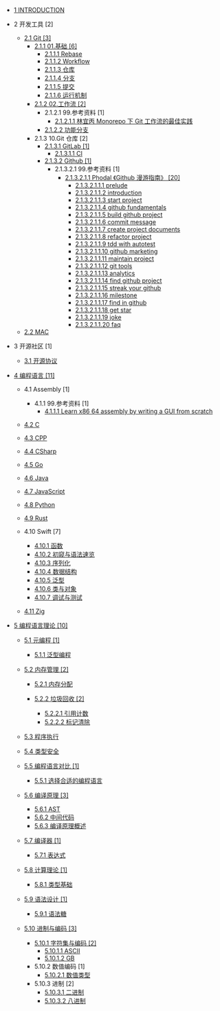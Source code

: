   - [1 INTRODUCTION](/INTRODUCTION.md)
  - 2 开发工具 [2]
    - [2.1 Git [3]](/开发工具/Git/README.md)
      - [2.1.1 01.基础 [6]](/开发工具/Git/01.基础/README.md)
        - [2.1.1.1 Rebase](/开发工具/Git/01.基础/Rebase.md)
        - [2.1.1.2 Workflow](/开发工具/Git/01.基础/Workflow.md)
        - [2.1.1.3 仓库](/开发工具/Git/01.基础/仓库.md)
        - [2.1.1.4 分支](/开发工具/Git/01.基础/分支.md)
        - [2.1.1.5 提交](/开发工具/Git/01.基础/提交.md)
        - [2.1.1.6 运行机制](/开发工具/Git/01.基础/运行机制.md)
      - [2.1.2 02.工作流 [2]](/开发工具/Git/02.工作流/README.md)
        - 2.1.2.1 99.参考资料 [1]
          - [2.1.2.1.1 林宜丙 Monorepo 下 Git 工作流的最佳实践](/开发工具/Git/02.工作流/99.参考资料/2023-林宜丙-Monorepo%20下%20Git%20工作流的最佳实践.md)
        - [2.1.2.2 功能分支](/开发工具/Git/02.工作流/功能分支.md)
      - 2.1.3 10.Git 仓库 [2]
        - [2.1.3.1 GitLab [1]](/开发工具/Git/10.Git%20仓库/GitLab/README.md)
          - [2.1.3.1.1 CI](/开发工具/Git/10.Git%20仓库/GitLab/CI.md)
        - [2.1.3.2 Github [1]](/开发工具/Git/10.Git%20仓库/Github/README.md)
          - 2.1.3.2.1 99.参考资料 [1]
            - [2.1.3.2.1.1 Phodal 《Github 漫游指南》 [20]](/开发工具/Git/10.Git%20仓库/Github/99.参考资料/2020-Phodal-《Github%20漫游指南》/README.md)
              - [2.1.3.2.1.1.1 prelude](/开发工具/Git/10.Git%20仓库/Github/99.参考资料/2020-Phodal-《Github%20漫游指南》/00-prelude.md)
              - [2.1.3.2.1.1.2 introduction](/开发工具/Git/10.Git%20仓库/Github/99.参考资料/2020-Phodal-《Github%20漫游指南》/01-introduction.md)
              - [2.1.3.2.1.1.3 start project](/开发工具/Git/10.Git%20仓库/Github/99.参考资料/2020-Phodal-《Github%20漫游指南》/01-start-project.md)
              - [2.1.3.2.1.1.4 github fundamentals](/开发工具/Git/10.Git%20仓库/Github/99.参考资料/2020-Phodal-《Github%20漫游指南》/02-github-fundamentals.md)
              - [2.1.3.2.1.1.5 build github project](/开发工具/Git/10.Git%20仓库/Github/99.参考资料/2020-Phodal-《Github%20漫游指南》/03-build-github-project.md)
              - [2.1.3.2.1.1.6 commit message](/开发工具/Git/10.Git%20仓库/Github/99.参考资料/2020-Phodal-《Github%20漫游指南》/04-commit-message.md)
              - [2.1.3.2.1.1.7 create project documents](/开发工具/Git/10.Git%20仓库/Github/99.参考资料/2020-Phodal-《Github%20漫游指南》/05-create-project-documents.md)
              - [2.1.3.2.1.1.8 refactor project](/开发工具/Git/10.Git%20仓库/Github/99.参考资料/2020-Phodal-《Github%20漫游指南》/06-refactor-project.md)
              - [2.1.3.2.1.1.9 tdd with autotest](/开发工具/Git/10.Git%20仓库/Github/99.参考资料/2020-Phodal-《Github%20漫游指南》/07-tdd-with-autotest.md)
              - [2.1.3.2.1.1.10 github marketing](/开发工具/Git/10.Git%20仓库/Github/99.参考资料/2020-Phodal-《Github%20漫游指南》/08-github-marketing.md)
              - [2.1.3.2.1.1.11 maintain project](/开发工具/Git/10.Git%20仓库/Github/99.参考资料/2020-Phodal-《Github%20漫游指南》/09-maintain-project.md)
              - [2.1.3.2.1.1.12 git tools](/开发工具/Git/10.Git%20仓库/Github/99.参考资料/2020-Phodal-《Github%20漫游指南》/10-git-tools.md)
              - [2.1.3.2.1.1.13 analytics](/开发工具/Git/10.Git%20仓库/Github/99.参考资料/2020-Phodal-《Github%20漫游指南》/11-analytics.md)
              - [2.1.3.2.1.1.14 find github project](/开发工具/Git/10.Git%20仓库/Github/99.参考资料/2020-Phodal-《Github%20漫游指南》/12-find-github-project.md)
              - [2.1.3.2.1.1.15 streak your github](/开发工具/Git/10.Git%20仓库/Github/99.参考资料/2020-Phodal-《Github%20漫游指南》/14-streak-your-github.md)
              - [2.1.3.2.1.1.16 milestone](/开发工具/Git/10.Git%20仓库/Github/99.参考资料/2020-Phodal-《Github%20漫游指南》/15-milestone.md)
              - [2.1.3.2.1.1.17 find in github](/开发工具/Git/10.Git%20仓库/Github/99.参考资料/2020-Phodal-《Github%20漫游指南》/16-find-in-github.md)
              - [2.1.3.2.1.1.18 get star](/开发工具/Git/10.Git%20仓库/Github/99.参考资料/2020-Phodal-《Github%20漫游指南》/18-get-star.md)
              - [2.1.3.2.1.1.19 joke](/开发工具/Git/10.Git%20仓库/Github/99.参考资料/2020-Phodal-《Github%20漫游指南》/19-joke.md)
              - [2.1.3.2.1.1.20 faq](/开发工具/Git/10.Git%20仓库/Github/99.参考资料/2020-Phodal-《Github%20漫游指南》/999-faq.md)
    - [2.2 MAC](/开发工具/MAC/README.md)
      
  - 3 开源社区 [1]
    - [3.1 开源协议](/开源社区/开源协议.md)
  - [4 编程语言 [11]](/编程语言/README.md)
    - 4.1 Assembly [1]
      - 4.1.1 99.参考资料 [1]
        - [4.1.1.1 Learn x86 64 assembly by writing a GUI from scratch](/编程语言/Assembly/99.参考资料/2023-Learn%20x86-64%20assembly%20by%20writing%20a%20GUI%20from%20scratch.md)
    - [4.2 C](/编程语言/C/README.md)
      
    - [4.3 CPP](/编程语言/CPP/README.md)
      
    - [4.4 CSharp](/编程语言/CSharp/README.md)
      
    - [4.5 Go](/编程语言/Go/README.md)
      
    - [4.6 Java](/编程语言/Java/README.md)
      
    - [4.7 JavaScript](/编程语言/JavaScript/README.md)
      
    - [4.8 Python](/编程语言/Python/README.md)
      
    - [4.9 Rust](/编程语言/Rust/README.md)
      
    - 4.10 Swift [7]
      - [4.10.1 函数](/编程语言/Swift/函数.md)
      - [4.10.2 初窥与语法速览](/编程语言/Swift/初窥与语法速览.md)
      - [4.10.3 序列化](/编程语言/Swift/序列化.md)
      - [4.10.4 数据结构](/编程语言/Swift/数据结构.md)
      - [4.10.5 泛型](/编程语言/Swift/泛型.md)
      - [4.10.6 类与对象](/编程语言/Swift/类与对象.md)
      - [4.10.7 调试与测试](/编程语言/Swift/调试与测试.md)
    - [4.11 Zig](/编程语言/Zig/README.md)
      
  - [5 编程语言理论 [10]](/编程语言理论/README.md)
    - [5.1 元编程 [1]](/编程语言理论/元编程/README.md)
      - [5.1.1 泛型编程](/编程语言理论/元编程/泛型编程.md)
    - [5.2 内存管理 [2]](/编程语言理论/内存管理/README.md)
      - [5.2.1 内存分配](/编程语言理论/内存管理/内存分配/README.md)
        
      - [5.2.2 垃圾回收 [2]](/编程语言理论/内存管理/垃圾回收/README.md)
        - [5.2.2.1 引用计数](/编程语言理论/内存管理/垃圾回收/引用计数.md)
        - [5.2.2.2 标记清除](/编程语言理论/内存管理/垃圾回收/标记清除.md)
    - [5.3 程序执行](/编程语言理论/程序执行/README.md)
      
    - [5.4 类型安全](/编程语言理论/类型安全/README.md)
      
    - [5.5 编程语言对比 [1]](/编程语言理论/编程语言对比/README.md)
      - [5.5.1 选择合适的编程语言](/编程语言理论/编程语言对比/选择合适的编程语言.md)
    - [5.6 编译原理 [3]](/编程语言理论/编译原理/README.md)
      - [5.6.1 AST](/编程语言理论/编译原理/AST.md)
      - [5.6.2 中间代码](/编程语言理论/编译原理/中间代码.md)
      - [5.6.3 编译原理概述](/编程语言理论/编译原理/编译原理概述.md)
    - [5.7 编译器 [1]](/编程语言理论/编译器/README.md)
      - [5.7.1 表达式](/编程语言理论/编译器/表达式.md)
    - [5.8 计算理论 [1]](/编程语言理论/计算理论/README.md)
      - [5.8.1 类型基础](/编程语言理论/计算理论/类型基础.md)
    - [5.9 语法设计 [1]](/编程语言理论/语法设计/README.md)
      - [5.9.1 语法糖](/编程语言理论/语法设计/语法糖.md)
    - [5.10 进制与编码 [3]](/编程语言理论/进制与编码/README.md)
      - [5.10.1 字符集与编码 [2]](/编程语言理论/进制与编码/字符集与编码/README.md)
        - [5.10.1.1 ASCII](/编程语言理论/进制与编码/字符集与编码/ASCII.md)
        - [5.10.1.2 GB](/编程语言理论/进制与编码/字符集与编码/GB.md)
      - 5.10.2 数值编码 [1]
        - [5.10.2.1 数值类型](/编程语言理论/进制与编码/数值编码/数值类型.md)
      - 5.10.3 进制 [2]
        - [5.10.3.1 二进制](/编程语言理论/进制与编码/进制/二进制.md)
        - [5.10.3.2 八进制](/编程语言理论/进制与编码/进制/八进制.md)